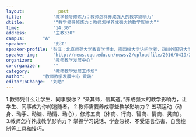 ```yaml
---
layout: 			post
title:       	  "教学领导修炼力：教师怎样养成强大的教学影响力"
dtitle:      	  "“教学领导修炼力：教师怎样养成强大的教学影响力”"
time: 		  	  "14:30"
address:	  	  "主教330"
campus:	  	  "A"
speaker:	   	  "彭江"
speaker-profile: "彭江：北京师范大学教育学博士，密西根大学访问学者，四川外国语大学教育学院教授、课程与教学论专业硕士生导师、高等教育研究所所长，获“重庆市高校中青年骨干教师”称号，入选“重庆市高等学校优秀人才支持计划”，从事校长和教师培训、教学心理、教学策略方面的教学与研究工作。"
speaker-img:	  "http://news.cqu.edu.cn/newsv2/uploadfile/2016/0419/20160419090938209.jpg"
organizer:		  "教师教学发展中心"
co-organizer:	  ""
category:		  "教师教学发展工作坊"
author:		  "教师教学发展中心 黄璐"
editorInCharge:  "刘皓"
---
```

1.教师凭什么让学生、同事服你？
  “亲其师，信其道。”养成强大的教学影响力，让学生、同事成为你的追随者。
  2.教师需要养成哪些教学影响力？
  五项运动（动身、动手、动脑、动情、动心），修炼五商（体商、行商、智商、情商、灵商）。
  3.教师怎样养成教学影响力？
  掌握学习说话、学会忽视、不受语言伤害、自我控制等工具和技巧。
